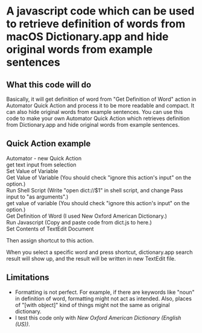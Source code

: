 # A javascript code which can be used to retrieve definition of words from macOS Dictionary.app and hide original words from example sentences


## What this code will do
Basically, it will get definition of word from "Get Definition of Word" action in Automator Quick Action and process it to be more readable and compact. It can also hide original words from example sentences. You can use this code to make your own Automator Quick Action which retrieves definition from Dictionary.app and hide original words from example sentences.


## Quick Action example
Automator - new Quick Action  
get text input from selection  
Set Value of Variable  
Get Value of Variable (You should check "ignore this action's input" on the option.)  
Run Shell Script (Write "open dict://$1" in shell script, and change Pass input to "as arguments".)  
get value of variable (You should check "ignore this action's input" on the option.)  
Get Definition of Word (I used New Oxford American Dictionary.)  
Run Javascript (Copy and paste code from dict.js to here.)  
Set Contents of TextEdit Document  
  
Then assign shortcut to this action.
  
When you select a specific word and press shortcut, dictionary.app search result will show up, and the result will be written in new TextEdit file.  

## Limitations
- Formatting is not perfect. For example, if there are keywords like "noun" in definition of word, formatting might not act as intended. Also, places of "[with object]" kind of things might not the same as original dictionary.
- I test this code only with *New Oxford American Dictionary (English (US))*.
